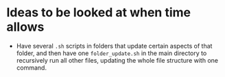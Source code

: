 # Ideas to be looked at when time allows

* Have several `.sh` scripts in folders that update certain aspects of that folder, and then have one `folder_update.sh` in the main directory to recursively run all other files, updating the whole file structure with one command. 